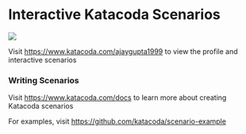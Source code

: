 # Interactive Katacoda Scenarios

[![](http://shields.katacoda.com/katacoda/ajaygupta1999/count.svg)](https://www.katacoda.com/ajaygupta1999 "Get your profile on Katacoda.com")

Visit https://www.katacoda.com/ajaygupta1999 to view the profile and interactive scenarios

### Writing Scenarios
Visit https://www.katacoda.com/docs to learn more about creating Katacoda scenarios

For examples, visit https://github.com/katacoda/scenario-example

